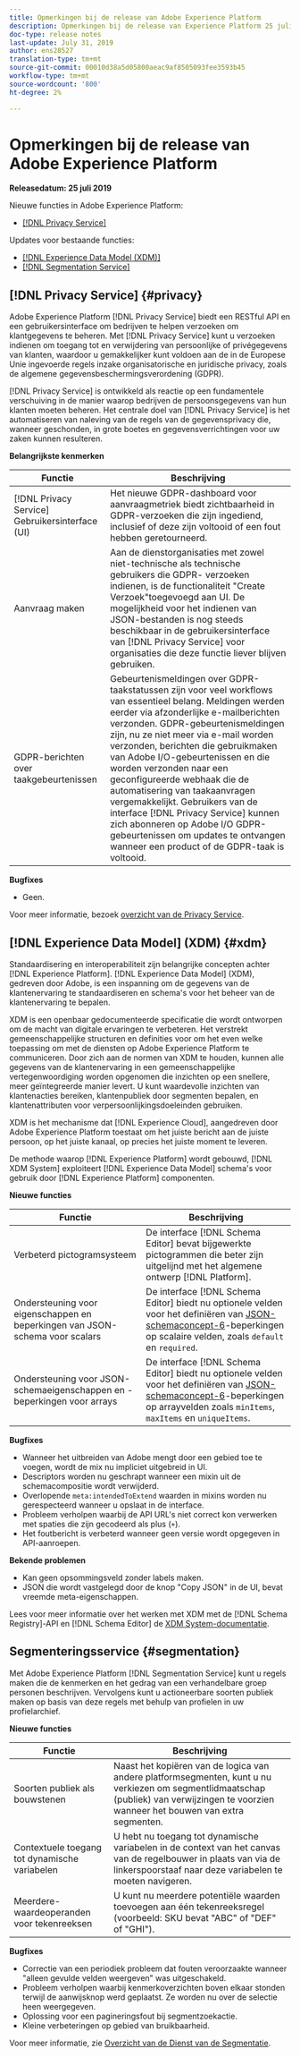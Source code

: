 ```yaml
---
title: Opmerkingen bij de release van Adobe Experience Platform
description: Opmerkingen bij de release van Experience Platform 25 juli 2019
doc-type: release notes
last-update: July 31, 2019
author: ens28527
translation-type: tm+mt
source-git-commit: 00010d38a5d05800aeac9af8505093fee3593b45
workflow-type: tm+mt
source-wordcount: '800'
ht-degree: 2%

---
```



# Opmerkingen bij de release van Adobe Experience Platform

**Releasedatum: 25 juli 2019**

Nieuwe functies in Adobe Experience Platform:

* [[!DNL Privacy Service]](#privacy)

Updates voor bestaande functies:

* [[!DNL Experience Data Model (XDM)]](#xdm)
* [[!DNL Segmentation Service]](#segmentation)

## [!DNL Privacy Service] {#privacy}

Adobe Experience Platform [!DNL Privacy Service] biedt een RESTful API en een gebruikersinterface om bedrijven te helpen verzoeken om klantgegevens te beheren. Met [!DNL Privacy Service] kunt u verzoeken indienen om toegang tot en verwijdering van persoonlijke of privégegevens van klanten, waardoor u gemakkelijker kunt voldoen aan de in de Europese Unie ingevoerde regels inzake organisatorische en juridische privacy, zoals de algemene gegevensbeschermingsverordening (GDPR).

[!DNL Privacy Service] is ontwikkeld als reactie op een fundamentele verschuiving in de manier waarop bedrijven de persoonsgegevens van hun klanten moeten beheren. Het centrale doel van [!DNL Privacy Service] is het automatiseren van naleving van de regels van de gegevensprivacy die, wanneer geschonden, in grote boetes en gegevensverrichtingen voor uw zaken kunnen resulteren.

**Belangrijkste kenmerken**

| Functie | Beschrijving |
|---|---|
| [!DNL Privacy Service] Gebruikersinterface (UI) | Het nieuwe GDPR-dashboard voor aanvraagmetriek biedt zichtbaarheid in GDPR-verzoeken die zijn ingediend, inclusief of deze zijn voltooid of een fout hebben geretourneerd. |
| Aanvraag maken | Aan de dienstorganisaties met zowel niet-technische als technische gebruikers die GDPR- verzoeken indienen, is de functionaliteit &quot;Create Verzoek&quot;toegevoegd aan UI. De mogelijkheid voor het indienen van JSON-bestanden is nog steeds beschikbaar in de gebruikersinterface van [!DNL Privacy Service] voor organisaties die deze functie liever blijven gebruiken. |
| GDPR-berichten over taakgebeurtenissen | Gebeurtenismeldingen over GDPR-taakstatussen zijn voor veel workflows van essentieel belang. Meldingen werden eerder via afzonderlijke e-mailberichten verzonden. GDPR-gebeurtenismeldingen zijn, nu ze niet meer via e-mail worden verzonden, berichten die gebruikmaken van Adobe I/O-gebeurtenissen en die worden verzonden naar een geconfigureerde webhaak die de automatisering van taakaanvragen vergemakkelijkt. Gebruikers van de interface [!DNL Privacy Service] kunnen zich abonneren op Adobe I/O GDPR-gebeurtenissen om updates te ontvangen wanneer een product of de GDPR-taak is voltooid. |

**Bugfixes**

* Geen.

Voor meer informatie, bezoek [overzicht van de Privacy Service](../../privacy-service/home.md).

## [!DNL Experience Data Model] (XDM)  {#xdm}

Standaardisering en interoperabiliteit zijn belangrijke concepten achter [!DNL Experience Platform]. [!DNL Experience Data Model] (XDM), gedreven door Adobe, is een inspanning om de gegevens van de klantenervaring te standaardiseren en schema&#39;s voor het beheer van de klantenervaring te bepalen.

XDM is een openbaar gedocumenteerde specificatie die wordt ontworpen om de macht van digitale ervaringen te verbeteren. Het verstrekt gemeenschappelijke structuren en definities voor om het even welke toepassing om met de diensten op Adobe Experience Platform te communiceren. Door zich aan de normen van XDM te houden, kunnen alle gegevens van de klantenervaring in een gemeenschappelijke vertegenwoordiging worden opgenomen die inzichten op een snellere, meer geïntegreerde manier levert. U kunt waardevolle inzichten van klantenacties bereiken, klantenpubliek door segmenten bepalen, en klantenattributen voor verpersoonlijkingsdoeleinden gebruiken.

XDM is het mechanisme dat [!DNL Experience Cloud], aangedreven door Adobe Experience Platform toestaat om het juiste bericht aan de juiste persoon, op het juiste kanaal, op precies het juiste moment te leveren.

De methode waarop [!DNL Experience Platform] wordt gebouwd, [!DNL XDM System] exploiteert [!DNL Experience Data Model] schema&#39;s voor gebruik door [!DNL Experience Platform] componenten.

**Nieuwe functies**

| Functie | Beschrijving |
|---|---|
| Verbeterd pictogramsysteem | De interface [!DNL Schema Editor] bevat bijgewerkte pictogrammen die beter zijn uitgelijnd met het algemene ontwerp [!DNL Platform]. |
| Ondersteuning voor eigenschappen en beperkingen van JSON-schema voor scalars | De interface [!DNL Schema Editor] biedt nu optionele velden voor het definiëren van [JSON-schemaconcept-6](https://tools.ietf.org/html/draft-wright-json-schema-01)-beperkingen op scalaire velden, zoals `default` en `required`. |
| Ondersteuning voor JSON-schemaeigenschappen en -beperkingen voor arrays | De interface [!DNL Schema Editor] biedt nu optionele velden voor het definiëren van [JSON-schemaconcept-6](https://tools.ietf.org/html/draft-wright-json-schema-01)-beperkingen op arrayvelden zoals `minItems`, `maxItems` en `uniqueItems`. |

**Bugfixes**

* Wanneer het uitbreiden van Adobe mengt door een gebied toe te voegen, wordt de mix nu impliciet uitgebreid in UI.
* Descriptors worden nu geschrapt wanneer een mixin uit de schemacompositie wordt verwijderd.
* Overlopende `meta:intendedToExtend` waarden in mixins worden nu gerespecteerd wanneer u opslaat in de interface.
* Probleem verholpen waarbij de API URL&#39;s niet correct kon verwerken met spaties die zijn gecodeerd als plus (`+`).
* Het foutbericht is verbeterd wanneer geen versie wordt opgegeven in API-aanroepen.

**Bekende problemen**

* Kan geen opsommingsveld zonder labels maken.
* JSON die wordt vastgelegd door de knop &quot;Copy JSON&quot; in de UI, bevat vreemde meta-eigenschappen.

Lees voor meer informatie over het werken met XDM met de [!DNL Schema Registry]-API en [!DNL Schema Editor] de [XDM System-documentatie](../../xdm/home.md).

## Segmenteringsservice {#segmentation}

Met Adobe Experience Platform [!DNL Segmentation Service] kunt u regels maken die de kenmerken en het gedrag van een verhandelbare groep personen beschrijven. Vervolgens kunt u actioneerbare soorten publiek maken op basis van deze regels met behulp van profielen in uw profielarchief.

**Nieuwe functies**

| Functie | Beschrijving |
| -----------| ---------- |
| Soorten publiek als bouwstenen | Naast het kopiëren van de logica van andere platformsegmenten, kunt u nu verkiezen om segmentlidmaatschap (publiek) van verwijzingen te voorzien wanneer het bouwen van extra segmenten. |
| Contextuele toegang tot dynamische variabelen | U hebt nu toegang tot dynamische variabelen in de context van het canvas van de regelbouwer in plaats van via de linkerspoorstaaf naar deze variabelen te moeten navigeren. |
| Meerdere-waardeoperanden voor tekenreeksen | U kunt nu meerdere potentiële waarden toevoegen aan één tekenreeksregel (voorbeeld: SKU bevat &quot;ABC&quot; of &quot;DEF&quot; of &quot;GHI&quot;). |

**Bugfixes**

* Correctie van een periodiek probleem dat fouten veroorzaakte wanneer &quot;alleen gevulde velden weergeven&quot; was uitgeschakeld.
* Probleem verholpen waarbij kenmerkoverzichten boven elkaar stonden terwijl de aanwijsknop werd geplaatst. Ze worden nu over de selectie heen weergegeven.
* Oplossing voor een pagineringsfout bij segmentzoekactie.
* Kleine verbeteringen op gebied van bruikbaarheid.

Voor meer informatie, zie [Overzicht van de Dienst van de Segmentatie](../../segmentation/home.md).
